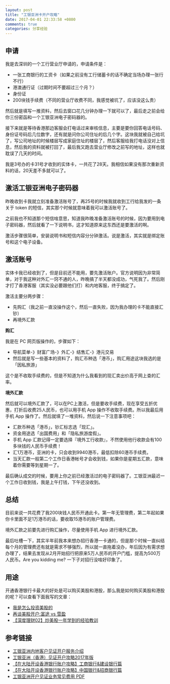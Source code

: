 ```yaml
---
layout: post
title: "工银亚洲卡开户攻略"
date: 2017-04-01 22:33:58 +0800
comments: true
categories: 分享经验
---
```

## 申请

我是去深圳的一个工行营业厅申请的，申请条件是：

- 一张工商银行的工资卡（如果之前没有工行储蓄卡的话不确定当场办理一张行不行）
- 港澳通行证（过期时间不要超过三个月？）
- 身份证
- 200块钱手续费（不同的营业厅收费不同，我感觉被坑了，应该没这么贵）

然后就是填写一推资料，然后去窗口花几分钟办理一下就可以了，最后走之前会给你三份密函和一个工银亚洲电子密码器的。

接下来就是等待香港那边客服会打电话过来审核信息，主要是要你回答电话号码、身份证号码后几位数字，还有就是问你公司住址的后几个字。这块我就被自己给坑了，写公司地址的时候楼层写成家庭住址的楼层了，然后客服给我打电话没对上信息，然后我的资料就被打回了，最后我又跑去营业厅修改之前写的地址，这样也就耽误了几天的时间。

我是3号办的卡31号才收到的实体卡，一共花了28天。我相信如果没有那次重新资料的话，20天差不多就可以了。

<!--more-->

## 激活工银亚洲电子密码器

昨晚收到卡我就立刻准备激活账号了，再25号的时候我就收到工行给我发的一条关于 token 的短信，其实那个时候就意味着我可以激活账号了。

之前我也不知道那个短信啥意思，知道我昨晚准备激活账号的时候，因为要用到电子密码器，然后就看了一下说明书，这才知道原来这东西还是要激活的啊。

激活步骤很简单，安装说明书和短信内容分分钟激活。说是激活，其实就是绑定账号和这个电子设备。

## 激活账号

实体卡我已经收到了，但是目前还不能用，要先激活账户。官方说明因为非常简单，对于我这种对外汇一窍不通的人，昨晚搞了半天都没成功，气死我了。然后刚才打了香港客服（其实没必要跟他们打）和内地客服，终于搞定了。

激活主要分两步骤：

- 先购汇（我之前一直没操作这个，然后一直失败，因为我办理的卡不能直接汇钞）
- 再境外汇款

**购汇**

我是在 PC 网页版操作的，步骤如下：

- 导航菜单-》财富广场-》外汇-》结售汇-》港元交易
- 然后就是写一些基本的资料了，购汇币种选「港币」，购汇用途这块我选的是「因私旅游」

这个是不收取手续费的，但是不知道为什么我看到的现汇卖出价高于网上查的汇率。

**境外汇款**

然后就可以境外汇款了，可以在PC上激活，但是要收手续费，现在享受五折优惠，打折后收费25人民币，也可以用手机 App 操作不收取手续费。所以我最后用手机 App 操作了。然后就填了一堆资料，然后说一下注意事项吧：

- 汇款币种选「港币」，钞汇标志选「现汇」。
- 资金用途选「出国费用」和「隐私旅游度假」。
- 手机 App 汇款记得一定要选择『境外工行收款』，不然使用他行收款会有100多块钱的人民币手续费！
- 汇1万港币，亚洲的卡，只会收到9940港币，最低扣除60港币手续费。
- 当天汇款一般第二个工作日香港帐号才会收到钱，如果你是星期五汇款，意味着你需要等到星期一了。

最后确认成交的时候，要用上你之前已经激活过的电子密码器了。工银亚洲最迟一个工作日收到钱，我是上午打钱，下午还没收到。

## 总结

目前来说一共花费了我200块钱人民币开通此卡。第一年无管理费，第二年起如果你卡里面不足1万港币的话，要收取15港币的账户管理费。

境外汇款之前要先进行购汇操作，尽量使用手机 App 进行境外汇款。

最后吐槽一下，其实半年前我本来想办招行香港一卡通的，但是那个时候一直纠结每个月的管理费还有就是需求不够强烈，所以就一直拖着没办，年后因为有需求想办理了，结果去发现从2月开始招行把原来5万人民币的开户门槛，提高为500万人民币。Are you kidding me? 一下子对招行没啥好印象了。

## 用途

开通香港银行卡最大的好处是可以购买美股和港股，那么我是如何购买美股和港股的呢？可以查看下面我写的文章：

- [我是怎么投资美股的](https://blog.forecho.com/how-do-I-invest-in-American-stocks.html)
- [再谈美股开户:富途 vs 雪盈](https://blog.forecho.com/talk-about-US-stocks-account-again.html)
- [【深度理财02】炒美股一年学到的经验教训](https://blog.forecho.com/financedeep-02.html)

## 参考链接

- [工银亚洲内地客户见证开户服务介绍](https://www.icbcasia.com/ICBC/%E6%B5%B7%E5%A4%96%E5%88%86%E8%A1%8C/%E5%B7%A5%E9%93%B6%E4%BA%9A%E6%B4%B2/CN/%E4%B8%AA%E4%BA%BA%E9%87%91%E8%9E%8D/%E4%BA%BA%E6%B0%91%E5%B8%81%E5%8F%8A%E8%B7%A8%E5%A2%83%E7%90%86%E8%B4%A2/%E5%86%85%E5%9C%B0%E5%AE%A2%E6%88%B7%E6%9C%8D%E5%8A%A1%E4%B8%93%E5%8C%BA/scm_aow.htm)
- [工银亚洲（香港）见证开户攻略2017年版](http://www.typemylife.com/icbc-asia-open-account/)
- [【在大陆开设香港银行账户攻略】工商银行&建设银行篇](https://mp.weixin.qq.com/s?__biz=MzI5MzE1ODMzNQ==&mid=2652743094&idx=2&sn=3a04fe5fcef8f4d2bdc7d1f19c7f2049&scene=21)
- [【在大陆开设香港银行账户攻略】中国银行&招商银行篇](https://mp.weixin.qq.com/s?__biz=MzI5MzE1ODMzNQ==&mid=2652743094&idx=3&sn=f8b7b17a3086444a230d86d058d6e064&scene=21)
- [工银亚洲开户见证业务常见费用 PDF](http://v.icbc.com.cn/userfiles/Resources/ICBC/haiwai/Huashang/download/2017/Crossborder_fee.pdf)
